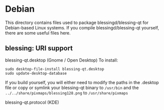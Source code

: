 
Debian
====================
This directory contains files used to package blessingd/blessing-qt
for Debian-based Linux systems. If you compile blessingd/blessing-qt yourself, there are some useful files here.

## blessing: URI support ##


blessing-qt.desktop  (Gnome / Open Desktop)
To install:

	sudo desktop-file-install blessing-qt.desktop
	sudo update-desktop-database

If you build yourself, you will either need to modify the paths in
the .desktop file or copy or symlink your blessing-qt binary to `/usr/bin`
and the `../../share/pixmaps/blessing128.png` to `/usr/share/pixmaps`

blessing-qt.protocol (KDE)

